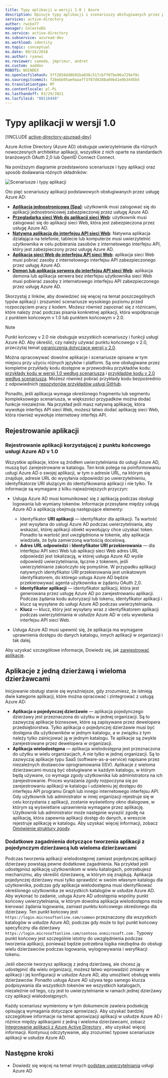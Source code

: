 ```yaml
---
title: Typy aplikacji w wersji 1.0 | Azure
description: Opisuje typy aplikacji i scenariuszy obsługiwanych przez punkt końcowy Azure Active Directory v 2.0.
services: active-directory
author: rwike77
manager: CelesteDG
ms.service: active-directory
ms.subservice: azuread-dev
ms.workload: identity
ms.topic: conceptual
ms.date: 09/24/2018
ms.author: ryanwi
ms.reviewer: saeeda, jmprieur, andret
ms.custom: aaddev
ROBOTS: NOINDEX
ms.openlocfilehash: 5ff2858dd8b91ba036c517cbff07be96a729ef8c
ms.sourcegitcommit: f28ebb95ae9aaaff3f87d8388a09b41e0b3445b5
ms.translationtype: MT
ms.contentlocale: pl-PL
ms.lasthandoff: 03/29/2021
ms.locfileid: "88116448"
---
```

# <a name="application-types-in-v10"></a>Typy aplikacji w wersji 1.0

[!INCLUDE [active-directory-azuread-dev](../../../includes/active-directory-azuread-dev.md)]

Azure Active Directory (Azure AD) obsługuje uwierzytelnianie dla różnych nowoczesnych architektur aplikacji, wszystkie z nich oparte na standardach branżowych OAuth 2,0 lub OpenID Connect Connect.

Na poniższym diagramie przedstawiono scenariusze i typy aplikacji oraz sposób dodawania różnych składników:

![Scenariusze i typy aplikacji](./media/authentication-scenarios/application-types-scenarios.png)

Oto pięć scenariuszy aplikacji podstawowych obsługiwanych przez usługę Azure AD:

- **[Aplikacja jednostronicowa (Spa)](single-page-application.md)**: użytkownik musi zalogować się do aplikacji jednostronicowej zabezpieczonej przez usługę Azure AD.
- **[Przeglądarka sieci Web do aplikacji sieci Web](web-app.md)**: użytkownik musi zalogować się do aplikacji sieci Web, która jest zabezpieczona przez usługę Azure AD.
- **[Natywna aplikacja do interfejsu API sieci Web](native-app.md)**: Natywna aplikacja działająca na telefonie, tablecie lub komputerze musi uwierzytelnić użytkownika w celu pobierania zasobów z internetowego interfejsu API, który jest zabezpieczony przez usługę Azure AD.
- **[Aplikacja sieci Web do interfejsu API sieci Web](web-api.md)**: aplikacja sieci Web musi pobrać zasoby z internetowego interfejsu API zabezpieczonego przez usługę Azure AD.
- **[Demon lub aplikacja serwera do interfejsu API sieci Web](service-to-service.md)**: aplikacja demona lub aplikacja serwera bez interfejsu użytkownika sieci Web musi pobierać zasoby z internetowego interfejsu API zabezpieczonego przez usługę Azure AD.

Skorzystaj z linków, aby dowiedzieć się więcej na temat poszczególnych typów aplikacji i zrozumieć scenariusze wysokiego poziomu przed rozpoczęciem pracy z kodem. Możesz również zapoznać się z różnicami, które należy znać podczas pisania konkretnej aplikacji, która współpracuje z punktem końcowym v 1.0 lub punktem końcowym v 2.0.

> [!NOTE]
> Punkt końcowy v 2.0 nie obsługuje wszystkich scenariuszy i funkcji usługi Azure AD. Aby określić, czy należy używać punktu końcowego v 2.0, przeczytaj temat [ograniczenia dotyczące wersji v 2.0](./azure-ad-endpoint-comparison.md?bc=%2fazure%2factive-directory%2fazuread-dev%2fbreadcrumb%2ftoc.json&toc=%2fazure%2factive-directory%2fazuread-dev%2ftoc.json).

Można opracowywać dowolne aplikacje i scenariusze opisane w tym miejscu przy użyciu różnych języków i platform. Są one obsługiwane przez kompletne przykłady kodu dostępne w przewodniku przykładów kodu: [przykłady kodu w wersji 1.0 według scenariusza](sample-v1-code.md) i [przykładów kodu v 2.0 według scenariusza](../develop/sample-v2-code.md?toc=/azure/active-directory/azuread-dev/toc.json&bc=/azure/active-directory/azuread-dev/breadcrumb/toc.json). Możesz również pobrać przykłady kodu bezpośrednio z odpowiednich [repozytoriów przykładów usługi GitHub](https://github.com/Azure-Samples?q=active-directory).

Ponadto, jeśli aplikacja wymaga określonego fragmentu lub segmentu kompleksowego scenariusza, w większości przypadków można dodać funkcje niezależnie. Na przykład jeśli masz natywną aplikację, która wywołuje interfejs API sieci Web, możesz łatwo dodać aplikację sieci Web, która również wywołuje internetowy interfejs API.

## <a name="app-registration"></a>Rejestrowanie aplikacji

### <a name="registering-an-app-that-uses-the-azure-ad-v10-endpoint"></a>Rejestrowanie aplikacji korzystającej z punktu końcowego usługi Azure AD v 1.0

Wszystkie aplikacje, które są źródłem uwierzytelniania do usługi Azure AD, muszą być zarejestrowane w katalogu. Ten krok polega na poinformowaniu usługi Azure AD o swojej aplikacji, w tym o adresie URL, na którym się znajduje, adresie URL do wysyłania odpowiedzi po uwierzytelnieniu, identyfikatorze URI służącym do identyfikowania aplikacji i nie tylko. Te informacje są wymagane z kilku najważniejszych przyczyn:

* Usługa Azure AD musi komunikować się z aplikacją podczas obsługi logowania lub wymiany tokenów. Informacje przesyłane między usługą Azure AD a aplikacją obejmują następujące elementy:
  
  * Identyfikator **URI aplikacji** — identyfikator dla aplikacji. Ta wartość jest wysyłana do usługi Azure AD podczas uwierzytelniania, aby wskazać, której aplikacji obiekt wywołujący chce uzyskać token. Ponadto ta wartość jest uwzględniona w tokenie, aby aplikacja wiedziała, że była zamierzoną wartością docelową.
  * **Adres URL odpowiedzi** i **Identyfikator URI przekierowania** — dla interfejsu API sieci Web lub aplikacji sieci Web adres URL odpowiedzi jest lokalizacją, w której usługa Azure AD wyśle odpowiedź uwierzytelniania, łącznie z tokenem, jeśli uwierzytelnianie zakończyło się pomyślnie. W przypadku aplikacji natywnych identyfikator URI przekierowania jest unikatowym identyfikatorem, do którego usługa Azure AD będzie przekierowywać agenta użytkownika w żądaniu OAuth 2,0.
  * **Identyfikator aplikacji** — identyfikator aplikacji, która jest generowana przez usługę Azure AD po zarejestrowaniu aplikacji. Podczas żądania kodu autoryzacji lub tokenu, identyfikator aplikacji i klucz są wysyłane do usługi Azure AD podczas uwierzytelniania.
  * **Klucz** — klucz, który jest wysyłany wraz z identyfikatorem aplikacji podczas uwierzytelniania w usłudze Azure AD w celu wywołania interfejsu API sieci Web.
* Usługa Azure AD musi upewnić się, że aplikacja ma wymagane uprawnienia dostępu do danych katalogu, innych aplikacji w organizacji i tak dalej.

Aby uzyskać szczegółowe informacje, Dowiedz się, jak [zarejestrować aplikację](../develop/quickstart-register-app.md?toc=/azure/active-directory/azuread-dev/toc.json&bc=/azure/active-directory/azuread-dev/breadcrumb/toc.json).

## <a name="single-tenant-and-multi-tenant-apps"></a>Aplikacje z jedną dzierżawą i wieloma dzierżawcami

Inicjowanie obsługi stanie się wyraźniejsze, gdy zrozumiesz, że istnieją dwie kategorie aplikacji, które można opracować i zintegrować z usługą Azure AD:

* **Aplikacja o pojedynczej dzierżawie** — aplikacja pojedynczego dzierżawy jest przeznaczona do użytku w jednej organizacji. Są to zazwyczaj aplikacje biznesowe, które są zapisywane przez dewelopera przedsiębiorstwa. Tylko aplikacja o pojedynczej dzierżawie musi być dostępna dla użytkowników w jednym katalogu, a w związku z tym należy tylko zainicjować ją w jednym katalogu. Te aplikacje są zwykle zarejestrowane przez dewelopera w organizacji.
* **Aplikacja wielodostępna** — aplikacja wielodostępna jest przeznaczona do użytku w wielu organizacjach, A nie tylko w jednej organizacji. Są to zazwyczaj aplikacje typu SaaS (software-as-a-service) napisane przez niezależnych dostawców oprogramowania (ISV). Aplikacje z wieloma dzierżawcami muszą być obsługiwane w każdym katalogu, w którym będą używane, co wymaga zgody użytkownika lub administratora na ich zarejestrowanie. Proces wyrażania zgody rozpoczyna się po zarejestrowaniu aplikacji w katalogu i udzieleniu jej dostępu do interfejsu API programu Graph lub innego internetowego interfejsu API. Gdy użytkownik lub administrator w innej organizacji rejestruje się w celu korzystania z aplikacji, zostanie wyświetlony okno dialogowe, w którym są wyświetlane uprawnienia wymagane przez aplikację. Użytkownik lub administrator może następnie wyrazić zgodę na aplikację, która zapewnia aplikacji dostęp do danych, a wreszcie rejestruje aplikację w katalogu. Aby uzyskać więcej informacji, zobacz [Omówienie struktury zgody](../develop/consent-framework.md?toc=/azure/active-directory/azuread-dev/toc.json&bc=/azure/active-directory/azuread-dev/breadcrumb/toc.json).

### <a name="additional-considerations-when-developing-single-tenant-or-multi-tenant-apps"></a>Dodatkowe zagadnienia dotyczące tworzenia aplikacji z pojedynczym dzierżawcą lub wieloma dzierżawcami

Podczas tworzenia aplikacji wielodostępnej zamiast pojedynczej aplikacji dzierżawy powstają pewne dodatkowe zagadnienia. Na przykład jeśli udostępnisz aplikację użytkownikom w wielu katalogach, potrzebujesz mechanizmu, aby określić dzierżawcę, w którym się znajdują. Aplikacja pojedynczej dzierżawy musi tylko sprawdzić w swoim własnym katalogu dla użytkownika, podczas gdy aplikacja wielodostępna musi identyfikować określonego użytkownika ze wszystkich katalogów w usłudze Azure AD. Aby wykonać to zadanie, usługa Azure AD udostępnia wspólny punkt końcowy uwierzytelniania, w którym dowolna aplikacja wielodostępna może kierować żądania logowania, zamiast punktu końcowego określonego dla dzierżawy. Ten punkt końcowy jest `https://login.microsoftonline.com/common` przeznaczony dla wszystkich katalogów w usłudze Azure AD, podczas gdy może to być punkt końcowy specyficzny dla dzierżawy `https://login.microsoftonline.com/contoso.onmicrosoft.com` . Typowy punkt końcowy jest szczególnie istotny do uwzględnienia podczas tworzenia aplikacji, ponieważ będzie potrzebna logika niezbędna do obsługi wielu dzierżawców podczas logowania, wylogowywania i weryfikacji tokenu.

Jeśli obecnie tworzysz aplikację z jedną dzierżawą, ale chcesz ją udostępnić dla wielu organizacji, możesz łatwo wprowadzić zmiany w aplikacji i jej konfiguracji w usłudze Azure AD, aby umożliwić obsługę wielu dzierżawców. Ponadto usługa Azure AD używa tego samego klucza podpisywania dla wszystkich tokenów we wszystkich katalogach, niezależnie od tego, czy jest to uwierzytelnianie w ramach jednej dzierżawy czy aplikacji wielodostępnych.

Każdy scenariusz wymieniony w tym dokumencie zawiera podsekcję opisującą wymagania dotyczące aprowizacji. Aby uzyskać bardziej szczegółowe informacje na temat aprowizacji aplikacji w usłudze Azure AD i różnice między aplikacjami z jedną i wieloma dzierżawcami, zobacz [Integrowanie aplikacji z Azure Active Directory](../develop/single-and-multi-tenant-apps.md?toc=/azure/active-directory/azuread-dev/toc.json&bc=/azure/active-directory/azuread-dev/breadcrumb/toc.json) , aby uzyskać więcej informacji. Kontynuuj odczytywanie, aby zrozumieć typowe scenariusze aplikacji w usłudze Azure AD.

## <a name="next-steps"></a>Następne kroki

- Dowiedz się więcej na temat innych [podstaw uwierzytelniania](v1-authentication-scenarios.md) usługi Azure AD